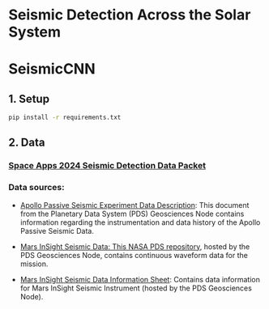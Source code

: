 # Seismic Detection Across the Solar System

# SeismicCNN

## 1. Setup
```bash
pip install -r requirements.txt
```

## 2. Data
### [Space Apps 2024 Seismic Detection Data Packet](https://wufs.wustl.edu/SpaceApps/data/space_apps_2024_seismic_detection.zip)

### Data sources:
- [Apollo Passive Seismic Experiment Data Description](https://pds-geosciences.wustl.edu/lunar/urn-nasa-pds-apollo_pse/document/apollo_pse_description.pdf): This document from the Planetary Data System (PDS) Geosciences Node contains information regarding the instrumentation and data history of the Apollo Passive Seismic Data.

- [Mars InSight Seismic Data: This NASA PDS repository](https://pds-geosciences.wustl.edu/insight/urn-nasa-pds-insight_seis/data/xb/), hosted by the PDS Geosciences Node, contains continuous waveform data for the mission.

- [Mars InSight Seismic Data Information Sheet](https://pds-geosciences.wustl.edu/insight/urn-nasa-pds-insight_seis/readme.txt): Contains data information for Mars InSight Seismic Instrument (hosted by the PDS Geosciences Node).
